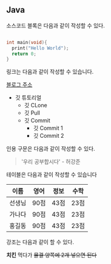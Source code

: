 ## Java 

소스코드 블록은 다음과 같이 작성할 수 있다.

```c

int main(void){
  print("Hello World");
  return 0;
}

```


링크는 다음과 같이 작성할 수 있습니다.

[블로그 주소](www.naver.com)


* 깃 튜토리얼 
  * 깃 CLone
  * 깃 Pull
  * 깃 Commit
    * 깃 Commit 1
    * 깃 Commit 2
    
   
인용 구문은 다음과 같이 작성할 수 있다.

> '우리 공부합시다' - 허강준


테이블은 다음과 같이 작성할 수 있습니다
 
이름|영어|정보|수학
---|---|---|---
선생님|90점|43점|23점
가나다|90점|43점|23점
홍길동|90점|43점|23점


강조는 다음과 같이 할 수 있다.

**치킨** 먹다가  ~~물결 양쪽에 2개 넣으면 된다~~
